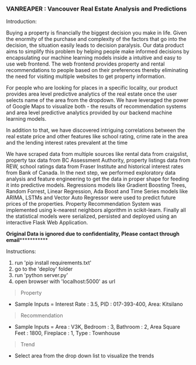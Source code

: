 ### VANREAPER : Vancouver Real Estate Analysis and Predictions

Introduction:

Buying a property is financially the biggest decision you make in life. Given the enormity of the purchase and complexity of the factors that go into the decision, the situation easily leads to decision paralysis. Our data product aims to simplify this problem by helping people make informed decisions by encapsulating our machine learning models inside a intuitive and easy to use web frontend. The web frontend provides property and rental recommendations to people based on their preferences thereby eliminating the need for visiting multiple websites to get property information.	

For people who are looking for places in a specific locality, our product provides area level predictive analytics of the real estate once the user selects name of the area from the dropdown. We have leveraged the power of Google Maps to visualize both - the results of recommendation systems and area level predictive analytics provided by our backend machine learning models. 

In addition to that, we have discovered intriguing correlations between the real estate price and other features like school rating, crime rate in the area and the lending interest rates prevalent at the time 

We have scraped data from multiple sources like rental data from craigslist, property tax data from BC Assessment Authority, property listings data from REW, school ratings data from Fraser Institute and historical interest rates from Bank of Canada. In the next step, we performed exploratory data analysis and feature engineering to get the data in proper shape for feeding it into predictive models. Regressions models like Gradient Boosting Trees, Random Forrest, Linear Regression, Ada Boost and Time Series models like ARIMA, LSTMs and Vector Auto Regressor were used to predict future prices of the properties. Property Recommendation System was implemented using k-nearest neighbors algorithm in scikit-learn. Finally all the statistical models were serialized, persisted and deployed using an interactive Flask Web Application.


******Original Data is ignored due to confidentiality, Please contact through email*****************

Instructions:

1. run 'pip install requirements.txt'
2. go to the 'deploy' folder
3. run 'python server.py'
4. open browser with 'localhost:5000' as url

>Property 
- Sample Inputs = Interest Rate : 3.5, PID : 017-393-400, Area: Kitsilano

>Recommendation
- Sample Inputs = Area : V3K, Bedroom : 3, Bathroom : 2, Area Square Feet : 1800, Fireplace : 1, Type : Townhouse 

>Trend
- Select area from the drop down list to visualize the trends

